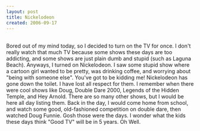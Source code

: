 ```yaml
---
layout: post
title: Nickelodeon
created: 2006-09-17
---
```

<p><a href="http://stocchero.net/sites/default/files/sites/default/files/blogger_importer/1600/nickelodeon.png" onblur="try {parent.deselectBloggerImageGracefully();} catch(e) {}"><img alt="" border="0" src="http://stocchero.net/sites/default/files/sites/default/files/blogger_importer/320/nickelodeon.png" style="margin: 0pt 0pt 10px 10px; float: right; cursor: pointer;" /></a><br />
	Bored out of my mind today, so I decided to turn on the TV for once. I don&#39;t really watch that much TV because some shows these days are too addicting, and some shows are just plain dumb and stupid (such as Laguna Beach). Anyways, I turned on Nickelodeon. I saw some stupid show where a cartoon girl wanted to be pretty, was drinking coffee, and worrying about &quot;being with someone else&quot;. You&#39;ve got to be kidding me! Nickelodeon has gone down the toilet. I have lost all respect for them. I remember when there were cool shows like Doug, Double Dare 2000, Legends of the Hidden Temple, and Hey Arnold. There are so many other shows, but I would be here all day listing them. Back in the day, I would come home from school, and watch some good, old-fashioned competition on double dare, then watched Doug Funnie. Gosh those were the days. I wonder what the kids these days think &quot;Good TV&quot; will be in 5 years. Oh Well.</p>
